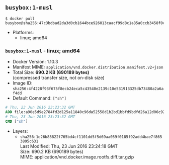 ## `busybox:1-musl`

```console
$ docker pull busybox@sha256:47c3bdbad2da3d0cb1644bce926013caacf99d8c1a85a0ccb3458f0c1a36e4db
```

-	Platforms:
	-	linux; amd64

### `busybox:1-musl` - linux; amd64

-	Docker Version: 1.10.3
-	Manifest MIME: `application/vnd.docker.distribution.manifest.v2+json`
-	Total Size: **690.2 KB (690189 bytes)**  
	(compressed transfer size, not on-disk size)
-	Image ID: `sha256:4f4228f93f675f8ecb24eca5c43540e2139c10e531913325db73480a2a6af4dd`
-	Default Command: `["sh"]`

```dockerfile
# Thu, 23 Jun 2016 23:23:32 GMT
ADD file:a90e5d9e2784fd2d125a11840c96da52558d1b2bd1bbfd9bdfd26a12d06c920d in /
# Thu, 23 Jun 2016 23:23:32 GMT
CMD ["sh"]
```

-	Layers:
	-	`sha256:1e26b85822f765bd4cf1101dd5f5d69aa059f0185f92add4bae7f8653895c631`  
		Last Modified: Thu, 23 Jun 2016 23:24:18 GMT  
		Size: 690.2 KB (690189 bytes)  
		MIME: application/vnd.docker.image.rootfs.diff.tar.gzip
